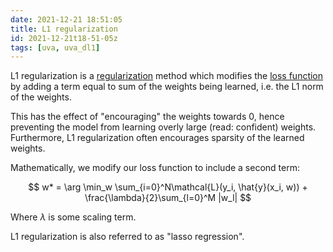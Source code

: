 ```yaml
---
date: 2021-12-21 18:51:05
title: L1 regularization
id: 2021-12-21t18-51-05z
tags: [uva, uva_dl1]
---
```


L1 regularization is a [regularization](./2021-12-21t18-46-39z.md) method which
modifies the [loss function](./2021-04-26t19-23-41z.md) by adding a term equal
to sum of the weights being learned, i.e. the L1 norm of the weights.

This has the effect of "encouraging" the weights towards 0, hence preventing the
model from learning overly large (read: confident) weights. Furthermore, L1
regularization often encourages sparsity of the learned weights.

Mathematically, we modify our loss function to include a second term:

$$
w* = \arg \min_w \sum_{i=0}^N\mathcal{L}(y_i, \hat{y}(x_i, w)) +
\frac{\lambda}{2}\sum_{l=0}^M |w_l|
$$

Where $\lambda$ is some scaling term.

L1 regularization is also referred to as "lasso regression".
